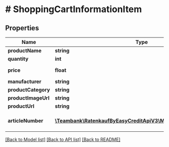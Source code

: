# # ShoppingCartInformationItem

## Properties

Name | Type | Description | Notes
------------ | ------------- | ------------- | -------------
**productName** | **string** |  |
**quantity** | **int** |  |
**price** | **float** | Amount in € |
**manufacturer** | **string** |  | [optional]
**productCategory** | **string** |  | [optional]
**productImageUrl** | **string** |  | [optional]
**productUrl** | **string** |  | [optional]
**articleNumber** | [**\Teambank\RatenkaufByEasyCreditApiV3\Model\ArticleNumberItem[]**](ArticleNumberItem.md) | Article number of a product | [optional]

[[Back to Model list]](../../README.md#models) [[Back to API list]](../../README.md#endpoints) [[Back to README]](../../README.md)
